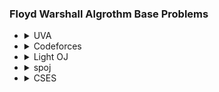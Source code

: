 ### Floyd Warshall Algrothm Base Problems
<ul>
    <li>
        <details>
            <summary>UVA</summary>
            <ol>
                <li> Problem: <a href="https://vjudge.net/problem/UVA-821"> Page Hopping UVA - 821 </a> </li>
                <li> Problem: <a href="https://vjudge.net/problem/UVA-10724"> Road Construction</a> </li>
                <li> Problem: <a href="https://vjudge.net/problem/UVA-117">T he Postal Worker Rings Once </a></li>
                <li> Problem: <a href="https://vjudge.net/problem/UVA-1198">he Geodetic Set Problem</a></li>
                <li> Problem: <a href="https://vjudge.net/problem/UVA-10048">Audiophobia </a></li>
                <li> Problem: <a href="https://vjudge.net/problem/UVA-125">Numbering Paths </a></li>
                <li> Problem: <a href="https://vjudge.net/problem/UVA-423">MPI Maelstrom </a></li>
                <li> Problem: <a href="https://vjudge.net/problem/UVA-1416"> Warfare And Logistics</a></li>
                <li> Problem: <a href="https://vjudge.net/problem/UVA-1233">USHER </a></li>
                <li> Problem: <a href="https://vjudge.net/problem/UVA-10793">The Orc Attack </a></li>
                <li> Problem: <a href="https://vjudge.net/problem/UVA-10099">The Tourist Guide </a></li>
                <li> Problem: <a href="https://vjudge.net/problem/UVA-869">Airline Comparison </a></li>
                <li> Problem: <a href="https://vjudge.net/problem/UVA-13211">Geonosis </a></li>
                <li> Problem: <a href="https://vjudge.net/problem/UVA-12179">Randomly-priced Tickets </a></li>
            </ol>
        </details>
    </li>
    <li>
        <details>
            <summary>Codeforces</summary>
            <ol>
                <li> Problem: <a href="http://codeforces.com/contest/25/problem/C"> Roads in Berland</a></li>
                <li> Problem: <a href="http://codeforces.com/contest/33/problem/B">String Problem </a></li>
                <li> Problem: <a href="http://codeforces.com/gym/101223"> Manic Moving</a></li>
                <li> Problem: <a href="https://codeforces.com/problemset/problem/295/B">Greg and Graph </a></li>
                    <ul>
                        <li>Solution: <a href="https://codeforces.com/contest/295/submission/123709768"> Greg and Graph</a></li>
                    </ul>
                <li> Problem: <a href="http://codeforces.com/problemset/problem/21/D">Traveling Graph </a></li>
        </details>
    </li>
    <li>
        <details>
            <summary>Light OJ</summary>
            <ol>
                <li> Problem: <a href="http://lightoj.com/volume_showproblem.php?problem=1086">Jogging Trails </a></li>
                <li> Problem: <a href="http://lightoj.com/volume_showproblem.php?problem=1221">Travel Company </a></li>
                    <ul>
                        <li>Solution: <a href="https://github.com/Mestu-Paul/myOwnCode/blob/main/LightOj/LOJ-1086-Jogging-Trails.md">Jogging Trails </a></li>
                    </ul>
            </ol>
        </details>
    </li>
    <li>
        <details>
            <summary>spoj</summary>
            <ol>
                <li> Problem: <a href="http://www.spoj.com/problems/INGRED/"> Ingredients</a></li>
                <ul>
                    <li>  Solution: <a href="https://github.com/Mestu-Paul/MyProgramming/blob/master/Spoj/Floyd-Warshall/INGRED%20-%20Ingredients.md"> Ingredients</a></li>
                </ul>
                <li> Problem: <a href="http://www.spoj.com/problems/CHICAGO/"> 106 miles to Chicago</a></li>
                <ul>
                    <li>  Solution: <a href="https://github.com/Mestu-Paul/MyProgramming/blob/master/Spoj/CHICAGO-106_miles_to_Chicago.md">106 miles to Chicago </a>  <b>Using shortest-path</b></li>
                </ul>
                <li> Problem: <a href="http://www.spoj.com/problems/ARBITRAG/"> Arbitrage</a></li>
                <ul>
                    <li>  Solution: <a href="https://github.com/Mestu-Paul/MyProgramming/blob/master/Spoj/Floyd-Warshall/ARBITRAG%20-%20Arbitrage.md">Arbitrage </a></li>
                </ul>
                <li> Problem: <a href="https://www.spoj.com/problems/SOCIALNE/">SOCIALNE - Possible Friends </a></li> 
                <ul>
                    <li>  Solution: <a href="https://github.com/Mestu-Paul/MyProgramming/blob/master/Spoj/Floyd-Warshall/SOCIALNE%20-%20Possible%20Friends.md"> SOCIALNE - Possible Friends</a></li>
                </ul>
                <li> Problem: <a href="http://www.spoj.com/problems/ROHAAN/"> Defend the Rohan</a></li>
                <ul>
                    <li>  Solution: <a href="https://github.com/Mestu-Paul/MyProgramming/blob/master/Spoj/Floyd-Warshall/ROHAAN%20-%20Defend%20The%20Rohan.md"> Defend the Rohan</a></li>
                </ul>
            </ol>
        </details>
    </li>
    <li>
        <details>
            <summary>CSES</summary>
            <ol>
                <li> Problem: <a href="https://cses.fi/problemset/task/1672">Shortest Routes II </a></li>
                <ul>
                    <li>Solution: <a href="https://github.com/Mestu-Paul/myOwnCode/blob/main/CSES/Shortest%20Routes%20II.md">Shortest Routes II</a></li>
                </ul>
            </ol>
        </details>
    </li>
</ul>
